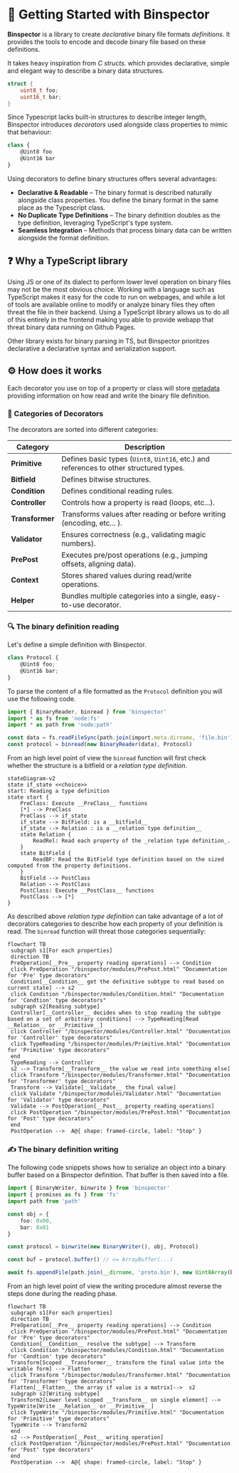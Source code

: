 # 🚀 Getting Started with Binspector

__Binspector__ is a library to create _declarative_ binary file formats
_definitions_.
It provides the tools to encode and decode binary file based on these
definitions.

It takes heavy inspiration from _C structs_. which provides declarative,
simple and elegant way to describe a binary data structures.

```c
struct {
    uint8_t foo;
    uint16_t bar;
}
```

Since Typescript lacks built-in structures to describe integer length,
Binspector introduces _decorators_ used alongside class properties to
mimic that behaviour:

```typescript
class {
    @Uint8 foo
    @Uint16 bar
}
```

Using decorators to define binary structures offers several advantages:

* __Declarative & Readable__ – The binary format is described naturally
  alongside class properties. You define the binary format in the same
  place as the Typescript class.
* __No Duplicate Type Definitions__ – The binary definition doubles as
  the type definition, leveraging TypeScript's type system.
* __Seamless Integration__ – Methods that process binary data
  can be written alongside the format definition.

## ❓ Why a TypeScript library

Using JS or one of its dialect to perform lower level operation on binary files
may not be the most obvious choice.
Working with a language such as TypeScript makes it easy for the code to run on
webpages, and while a lot of tools are available online to modify or analyze
binary files they often threat the file in their backend.
Using a TypeScript library allows us to do all of this entirely in the frontend
making you able to provide webapp that threat binary data running on Github
Pages.

Other library exists for binary parsing in TS, but Binspector prioritzes 
declarative a declarative syntax and serialization support.

## ⚙️ How does it works

Each decorator you use on top of a property or class will store
[metadata](https://www.typescriptlang.org/docs/handbook/release-notes/typescript-5-2.html#decorator-metadata)
providing information on how read and write the binary file definition.

### 📂 Categories of Decorators

The decorators are sorted into different categories:


| Category        | Description                                                                             |
|-----------------|-----------------------------------------------------------------------------------------|
| **Primitive**   | Defines basic types (`Uint8`, `Uint16`, etc.) and references to other structured types. |
| **Bitfield**    | Defines bitwise structures.                                                             |
| **Condition**   | Defines conditional reading rules.                                                      |
| **Controller**  | Controls how a property is read (loops, etc...).                                        |
| **Transformer** | Transforms values after reading or before writing (encoding, etc... ).                  |
| **Validator**   | Ensures correctness (e.g., validating magic numbers).                                   |
| **PrePost**     | Executes pre/post operations (e.g., jumping offsets, aligning data).                    |
| **Context**     | Stores shared values during read/write operations.                                      |
| **Helper**      | Bundles multiple categories into a single, easy-to-use decorator.                       |

### 🔍 The binary definition reading

Let's define a simple definition with Binspector.

```typescript
class Protocol {
    @Uint8 foo;
    @Uint16 bar;
}
```

To parse the content of a file formatted as the `Protocol` definition you will
use the following code.

```typescript
import { BinaryReader, binread } from 'binspector'
import * as fs from 'node:fs'
import * as path from 'node:path'

const data = fs.readFileSync(path.join(import.meta.dirname, 'file.bin'))
const protocol = binread(new BinaryReader(data), Protocol)
```

From an high level point of view the `binread` function will first check
whether the structure is a bitfield or a _relation type definition_.

```mermaid
stateDiagram-v2
state if_state <<choice>>
start: Reading a type definition
state start {
    PreClass: Execute __PreClass__ functions
    [*] --> PreClass
    PreClass --> if_state
    if_state --> BitField: is a __bitfield__
    if_state --> Relation : is a __relation type definition__
    state Relation {
        ReadRel: Read each property of the _relation type definition_.
    }
    state BitField {
        ReadBF: Read the BitField type definition based on the sized computed from the property definitions.
    }
    BitField --> PostClass
    Relation --> PostClass
    PostClass: Execute __PostClass__ functions
    PostClass --> [*]
}
```

As described above _relation type definition_ can take advantage of a lot of
decorators categories to describe how each property of your definition is read.
The `binread` function will threat those categories sequentially:

```mermaid
flowchart TB
 subgraph s1[For each properties]
 direction TB
 PreOperation[__Pre__ property reading operations] --> Condition
 click PreOperation "/binspector/modules/PrePost.html" "Documentation for 'Pre' type decorators"
 Condition[__Condition__ get the definitive subtype to read based on current state] --> s2
 click Condition "/binspector/modules/Condition.html" "Documentation for 'Condtion' type decorators"
 subgraph s2[Reading subtype]
 Controller[__Controller__ decides when to stop reading the subtype based on a set of arbitrary conditions] --> TypeReading[Read __Relation__ or __Primitive__]
 click Controller "/binspector/modules/Controller.html" "Documentation for 'Controller' type decorators"
 click TypeReading "/binspector/modules/Primitive.html" "Documentation for 'Primitive' type decorators"
 end
 TypeReading --> Controller
 s2 --> Transform[__Transform__ the value we read into something else]
 click Transform "/binspector/modules/Transformer.html" "Documentation for 'Transformer' type decorators"
 Transform --> Validate[__Validate__ the final value]
 click Validate "/binspector/modules/Validator.html" "Documentation for 'Validator' type decorators"
 Validate --> PostOperation[__Post__ property reading operations]
 click PostOperation "/binspector/modules/PrePost.html" "Documentation for 'Post' type decorators"
 end
 PostOperation -->  A@{ shape: framed-circle, label: "Stop" }
```

### ✍ The binary definition writing

The following code snippets shows how to serialize an object into a binary
buffer based on a Binspector definition. That buffer is then saved into a file.

```typescript
import { BinaryWriter, binwrite } from 'binspector'
import { promises as fs } from 'fs'
import path from 'path'

const obj = {
    foo: 0x00,
    bar: 0x01
}

const protocol = binwrite(new BinaryWriter(), obj, Protocol)

const buf = protocol.buffer() // <= ArrayBuffer(...)

await fs.appendFile(path.join(__dirname, 'proto.bin'), new Uint8Array(buf));
```

From an high level point of view the writing procedure almost reverse the steps
done during the reading phase.

```mermaid
flowchart TB
 subgraph s1[For each properties]
 direction TB
 PreOperation[__Pre__ property reading operations] --> Condition
 click PreOperation "/binspector/modules/PrePost.html" "Documentation for 'Pre' type decorators"
 Condition[__Condition__ resolve the subtype] --> Transform
 click Condition "/binspector/modules/Condition.html" "Documentation for 'Condtion' type decorators"
 Transform[Scoped __Transformer__ transform the final value into the writable form] --> Flatten
 click Transform "/binspector/modules/Transformer.html" "Documentation for 'Transformer' type decorators"
 Flatten[__Flatten__ the array if value is a matrix]-->  s2
 subgraph s2[Writing subtype]
 Transform2[Lower level scoped __Transform__ on single element] --> TypeWrite[Write __Relation__ or __Primitive__]
 click TypeWrite "/binspector/modules/Primitive.html" "Documentation for 'Primitive' type decorators"
 TypeWrite --> Transform2
 end
 s2 --> PostOperation[__Post__ writing operation]
 click PostOperation "/binspector/modules/PrePost.html" "Documentation for 'Post' type decorators"
 end
 PostOperation -->  A@{ shape: framed-circle, label: "Stop" }
```
